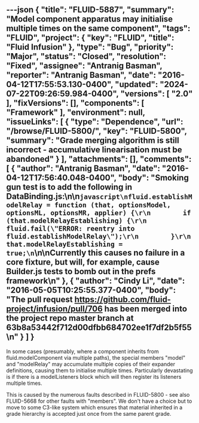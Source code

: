 ---json
{
  "title": "FLUID-5887",
  "summary": "Model component apparatus may initialise multiple times on the same component",
  "tags": "FLUID",
  "project": {
    "key": "FLUID",
    "title": "Fluid Infusion"
  },
  "type": "Bug",
  "priority": "Major",
  "status": "Closed",
  "resolution": "Fixed",
  "assignee": "Antranig Basman",
  "reporter": "Antranig Basman",
  "date": "2016-04-12T17:55:53.130-0400",
  "updated": "2024-07-22T09:26:59.984-0400",
  "versions": [
    "2.0"
  ],
  "fixVersions": [],
  "components": [
    "Framework"
  ],
  "environment": null,
  "issueLinks": [
    {
      "type": "Dependence",
      "url": "/browse/FLUID-5800/",
      "key": "FLUID-5800",
      "summary": "Grade merging algorithm is still incorrect - accumulative linearisation must be abandoned"
    }
  ],
  "attachments": [],
  "comments": [
    {
      "author": "Antranig Basman",
      "date": "2016-04-12T17:56:40.048-0400",
      "body": "Smoking gun test is to add the following in DataBinding.js:\n\n```javascript\nfluid.establishModelRelay = function (that, optionsModel, optionsML, optionsMR, applier) {\r\n        if (that.modelRelayEstablishing) {\r\n            fluid.fail(\"ERROR: reentry into fluid.establishModelRelay\");\r\n        }\r\n        that.modelRelayEstablishing = true;\n```\n\nCurrently this causes no failure in a core fixture, but will, for example, cause Builder.js tests to bomb out in the prefs framework\n"
    },
    {
      "author": "Cindy Li",
      "date": "2016-05-05T10:25:55.377-0400",
      "body": "The pull request <https://github.com/fluid-project/infusion/pull/706> has been merged into the project repo master branch at 63b8a53442f712d00dfbb684702ee1f7df2b5f55\n"
    }
  ]
}
---
In some cases (presumably, where a component inherits from fluid.modelComponent via multiple paths), the special members "model" and "modelRelay" may accumulate multiple copies of their expander definitions, causing them to initialise multiple times. Particularly devastating is if there is a modelListeners block which will then register its listeners multiple times.

This is caused by the numerous faults described in FLUID-5800 - see also FLUID-5668 for other faults with "members". We don't have a choice but to move to some C3-like system which ensures that material inherited in a grade hierarchy is accepted just once from the same parent grade.

        